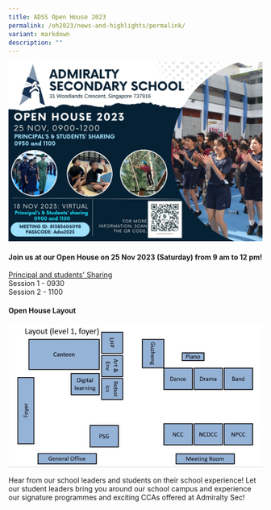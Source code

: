 ```yaml
---
title: ADSS Open House 2023
permalink: /oh2023/news-and-highlights/permalink/
variant: markdown
description: ""
---
```

![](/images/2023/Oh2023/adssopenhouse.jpg)

#### Join us at our Open House on 25 Nov 2023 (Saturday) from 9 am to 12 pm!

<ins>Principal and students' Sharing</ins><br>
Session 1 - 0930<br>
Session 2 - 1100
#### Open House Layout
![](/images/openhouse_layout.jpeg)

Hear from our school leaders and students on their school experience! Let our student leaders bring you around our school campus and experience our signature programmes and exciting CCAs offered at Admiralty Sec!